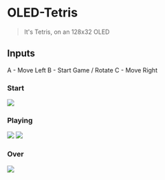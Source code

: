 # OLED-Tetris
> It's Tetris, on an 128x32 OLED

## Inputs

A - Move Left
B - Start Game / Rotate
C - Move Right

### Start

<img src="images/001.png">

### Playing

<img src="images/002.png">
<img src="images/003.png">

### Over

<img src="images/004.png">
